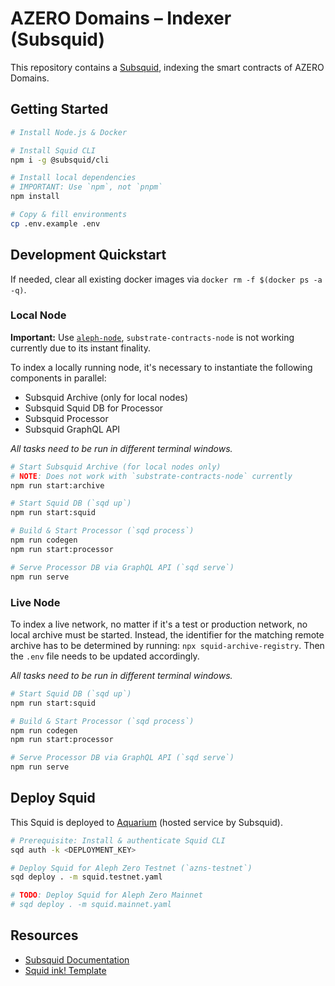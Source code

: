 # AZERO Domains – Indexer (Subsquid)

This repository contains a [Subsquid](https://docs.subsquid.io/), indexing the smart contracts of AZERO Domains.

## Getting Started

```bash
# Install Node.js & Docker

# Install Squid CLI
npm i -g @subsquid/cli

# Install local dependencies
# IMPORTANT: Use `npm`, not `pnpm`
npm install

# Copy & fill environments
cp .env.example .env
```

## Development Quickstart

If needed, clear all existing docker images via `docker rm -f $(docker ps -a -q)`.

### Local Node

**Important:** Use [`aleph-node`](https://github.com/aleph-zero-foundation/aleph-node), `substrate-contracts-node` is not working currently due to its instant finality.

To index a locally running node, it's necessary to instantiate the following components in parallel:

- Subsquid Archive (only for local nodes)
- Subsquid Squid DB for Processor
- Subsquid Processor
- Subsquid GraphQL API

_All tasks need to be run in different terminal windows._

```bash
# Start Subsquid Archive (for local nodes only)
# NOTE: Does not work with `substrate-contracts-node` currently
npm run start:archive

# Start Squid DB (`sqd up`)
npm run start:squid

# Build & Start Processor (`sqd process`)
npm run codegen
npm run start:processor

# Serve Processor DB via GraphQL API (`sqd serve`)
npm run serve
```

### Live Node

To index a live network, no matter if it's a test or production network, no local archive must be started. Instead, the identifier for the matching remote archive has to be determined by running: `npx squid-archive-registry`. Then the `.env` file needs to be updated accordingly.

_All tasks need to be run in different terminal windows._

```bash
# Start Squid DB (`sqd up`)
npm run start:squid

# Build & Start Processor (`sqd process`)
npm run codegen
npm run start:processor

# Serve Processor DB via GraphQL API (`sqd serve`)
npm run serve
```

## Deploy Squid

This Squid is deployed to [Aquarium](https://app.subsquid.io/) (hosted service by Subsquid).

```bash
# Prerequisite: Install & authenticate Squid CLI
sqd auth -k <DEPLOYMENT_KEY>

# Deploy Squid for Aleph Zero Testnet (`azns-testnet`)
sqd deploy . -m squid.testnet.yaml

# TODO: Deploy Squid for Aleph Zero Mainnet
# sqd deploy . -m squid.mainnet.yaml
```

## Resources

- [Subsquid Documentation](https://docs.subsquid.io/)
- [Squid ink! Template](https://github.com/subsquid-labs/squid-ink-template#dev-flow)
